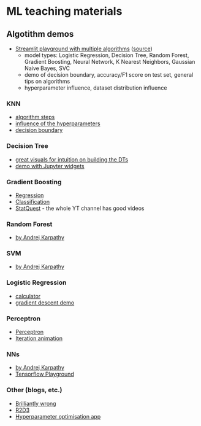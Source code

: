 # ML teaching materials

## Algotithm demos
- [Streamlit playground with multiple algorithms](https://share.streamlit.io/ahmedbesbes/playground/main/app.py) ([source](https://github.com/ahmedbesbes/playground))
  - model types: Logistic Regression, Decision Tree, Random Forest, Gradient Boosting, Neural Network, K Nearest Neighbors, Gaussian Naive Bayes, SVC
  - demo of decision boundary, accuracy/F1 score on test set, general tips on algorithms
  - hyperparameter influence, dataset distribution influence

### KNN
- [algorithm steps](https://adotg.github.io/knn-what-how-why/)
- [influence of the hyperparameters](http://vision.stanford.edu/teaching/cs231n-demos/knn/)
- [decision boundary](https://martin-thoma.com/k-nearest-neighbor-classification-interactive-example/)

### Decision Tree
- [great visuals for intuition on building the DTs](http://www.r2d3.us/visual-intro-to-machine-learning-part-1/)
- [demo with Jupyter widgets](https://towardsdatascience.com/interactive-visualization-of-decision-trees-with-jupyter-widgets-ca15dd312084)

### Gradient Boosting 
- [Regression](https://arogozhnikov.github.io/2016/06/24/gradient_boosting_explained.html)
- [Classification](http://arogozhnikov.github.io/2016/07/05/gradient_boosting_playground.html)
- [StatQuest](https://www.youtube.com/results?search_query=statquest+gradient+boosting) - the whole YT channel has good videos

### Random Forest
- [by Andrej Karpathy](https://cs.stanford.edu/~karpathy/svmjs/demo/demoforest.html)

### SVM
- [by Andrej Karpathy](https://cs.stanford.edu/people/karpathy/svmjs/demo/)

### Logistic Regression
- [calculator](https://www.desmos.com/calculator/naf1qogfjn)
- [gradient descent demo](https://share.streamlit.io/christopherdavisuci/streamlit_ed/main/grad_desc.py)

### Perceptron
- [Perceptron](https://developpaper.com/perceptron-tutorial-implementation-and-visual-examples/)
- [Iteration animation](https://phiresky.github.io/kogsys-demos/neural-network-demo/?preset=Rosenblatt+Perceptron)

### NNs
- [by Andrej Karpathy](https://cs.stanford.edu/people/karpathy/convnetjs/demo/classify2d.html)
- [Tensorflow Playground](https://playground.tensorflow.org/#activation=tanh&batchSize=10&dataset=circle&regDataset=reg-plane&learningRate=0.03&regularizationRate=0&noise=0&networkShape=4,2&seed=0.05852&showTestData=false&discretize=false&percTrainData=50&x=true&y=true&xTimesY=false&xSquared=false&ySquared=false&cosX=false&sinX=false&cosY=false&sinY=false&collectStats=false&problem=classification&initZero=false&hideText=false)

### Other (blogs, etc.)
- [Brilliantly wrong](http://arogozhnikov.github.io/2016/04/28/demonstrations-for-ml-courses.html)
- [R2D3](http://www.r2d3.us/)
- [Hyperparameter optimisation app](https://share.streamlit.io/dataprofessor/ml-opt-app/main/ml-opt-app.py)


